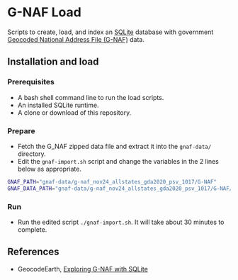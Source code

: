 # G-NAF Load

Scripts to create, load, and index an [SQLite](https://www.sqlite.org/) database with government [Geocoded National Address File (G-NAF)](https://data.gov.au/dataset/geocoded-national-address-file-g-naf) data.

## Installation and load

### Prerequisites

* A bash shell command line to run the load scripts.
* An installed SQLite runtime.
* A clone or download of this repository.

### Prepare

* Fetch the G_NAF zipped data file and extract it into the `gnaf-data/` directory.
* Edit the `gnaf-import.sh` script and change the variables in the 2 lines below as appropriate.

```sh
GNAF_PATH="gnaf-data/g-naf_nov24_allstates_gda2020_psv_1017/G-NAF"
GNAF_DATA_PATH="gnaf-data/g-naf_nov24_allstates_gda2020_psv_1017/G-NAF/G-NAF NOVEMBER 2024"
```

### Run

* Run the edited script `./gnaf-import.sh`. It will take about 30 minutes to complete.

## References

* GeocodeEarth, [Exploring G-NAF with SQLite](https://geocode.earth/blog/2021/exploring-gnaf-with-sqlite/)
